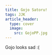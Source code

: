```yaml
---
title: Gojo Satoru!
tags: JJK
article_header:
  type: cover
  image:
    src: GojoPP.jpg
---
```


Gojo looks sad :(

<!--more-->
